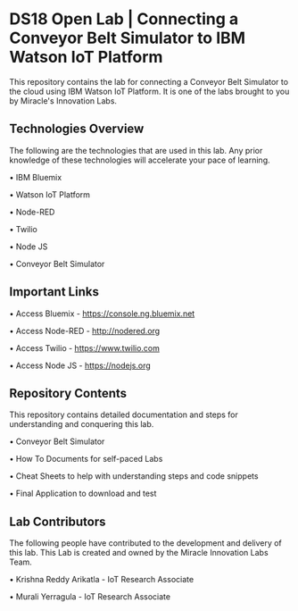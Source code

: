 # DS18 Open Lab | Connecting a Conveyor Belt Simulator to IBM Watson IoT Platform

This repository contains the lab for connecting a Conveyor Belt Simulator to the cloud using IBM Watson IoT Platform. It is one of the labs brought to you by Miracle's Innovation Labs.

## Technologies Overview

The following are the technologies that are used in this lab. Any prior knowledge of these technologies will accelerate your pace of learning.

• IBM Bluemix

• Watson IoT Platform

• Node-RED

• Twilio

• Node JS

• Conveyor Belt Simulator

## Important Links

• Access Bluemix -  https://console.ng.bluemix.net

• Access Node-RED -  http://nodered.org

• Access Twilio -  https://www.twilio.com

• Access Node JS -  https://nodejs.org

## Repository Contents

This repository contains detailed documentation and steps for understanding and conquering this lab.

• Conveyor Belt Simulator

• How To Documents for self-paced Labs

• Cheat Sheets to help with understanding steps and code snippets

• Final Application to download and test

## Lab Contributors

The following people have contributed to the development and delivery of this lab. This Lab is created and owned by the Miracle Innovation Labs Team.

• Krishna Reddy Arikatla - IoT Research Associate

• Murali Yerragula - IoT Research Associate